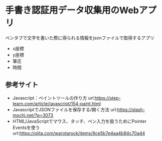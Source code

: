 # 手書き認証用データ収集用のWebアプリ

ペンタブで文字を書いた際に得られる情報をjsonファイルで取得するアプリ
- x座標
- y座標
- 筆圧
- 時間

## 参考サイト
- Javascript：ペイントツールの作り方
url:https://step-learn.com/article/javascript/154-paint.html
- JavascriptでJSONファイルを保存する/開く方法
url:https://slash-mochi.net/?p=3073
- HTML/JavaScriptでマウス、タッチ、ペン入力を扱うためにPointer　Eventsを使う
url:https://qiita.com/warotarock/items/8ce5b7e4aa4b84c70a44
